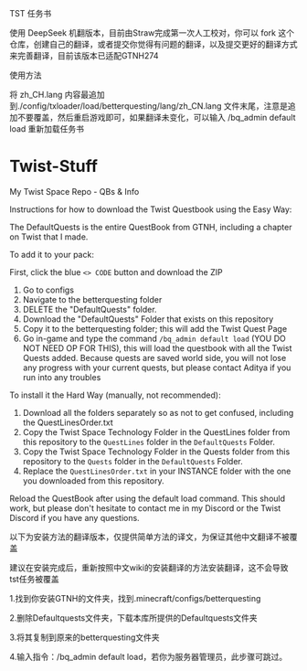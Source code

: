 TST 任务书

使用 DeepSeek 机翻版本，目前由Straw完成第一次人工校对，你可以 fork 这个仓库，创建自己的翻译，或者提交你觉得有问题的翻译，以及提交更好的翻译方式来完善翻译，目前该版本已适配GTNH274

使用方法

将 zh_CH.lang 内容最追加到./config/txloader/load/betterquesting/lang/zh_CN.lang 文件末尾，注意是追加不要覆盖，然后重启游戏即可，如果翻译未变化，可以输入 /bq_admin default load 重新加载任务书

# Twist-Stuff

My Twist Space Repo - QBs &amp; Info

Instructions for how to download the Twist Questbook using the Easy Way:

The DefaultQuests is the entire QuestBook from GTNH, including a chapter on Twist that I made.

To add it to your pack:

First, click the blue `<> CODE` button and download the ZIP

1. Go to configs
2. Navigate to the betterquesting folder
3. DELETE the "DefaultQuests" folder.
4. Download the "DefaultQuests" Folder that exists on this repository
5. Copy it to the betterquesting folder; this will add the Twist Quest Page
6. Go in-game and type the command `/bq_admin default load` (YOU DO NOT NEED OP FOR THIS), this will load the questbook with all the Twist Quests added. Because quests are saved world side, you will not lose any progress with your current quests, but please contact Aditya if you run into any troubles

To install it the Hard Way (manually, not recommended):

1. Download all the folders separately so as not to get confused, including the QuestLinesOrder.txt
2. Copy the Twist Space Technology Folder in the QuestLines folder from this repository to the `QuestLines` folder in the `DefaultQuests` Folder.
3. Copy the Twist Space Technology Folder in the Quests folder from this repository to the `Quests` folder in the `DefaultQuests` Folder.
4. Replace the `QuestLinesOrder.txt` in your INSTANCE folder with the one you downloaded from this repository.

Reload the QuestBook after using the default load command. This should work, but please don't hesitate to contact me in my Discord or the Twist Discord if you have any questions.

以下为安装方法的翻译版本，仅提供简单方法的译文，为保证其他中文翻译不被覆盖

建议在安装完成后，重新按照中文wiki的安装翻译的方法安装翻译，这不会导致tst任务被覆盖

1.找到你安装GTNH的文件夹，找到.minecraft/configs/betterquesting

2.删除Defaultquests文件夹，下载本库所提供的Defaultquests文件夹

3.将其复制到原来的betterquesting文件夹

4.输入指令：/bq_admin default load，若你为服务器管理员，此步骤可跳过。
